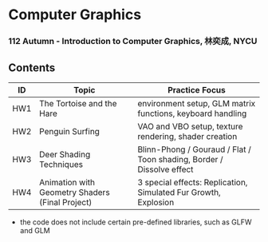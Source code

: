 # Computer Graphics
### 112 Autumn - Introduction to Computer Graphics, 林奕成, NYCU
## Contents
| ID    | Topic                                           | Practice Focus                                                        |
|-------|-------------------------------------------------|-----------------------------------------------------------------------|
| HW1   | The Tortoise and the Hare                       | environment setup, GLM matrix functions, keyboard handling            |
| HW2   | Penguin Surfing                                 | VAO and VBO setup, texture rendering, shader creation                 |
| HW3   | Deer Shading Techniques                         | Blinn-Phong / Gouraud / Flat / Toon shading, Border / Dissolve effect |
| HW4   | Animation with Geometry Shaders (Final Project) | 3 special effects: Replication, Simulated Fur Growth, Explosion       |

* the code does not include certain pre-defined libraries, such as GLFW and GLM
